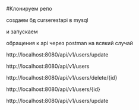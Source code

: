 #Клонируем репо


создаем бд curserestapi в mysql 


и запускаем 


обращения к api через postman на всякий случай 


http://localhost:8080/api/v1/users/update


http://localhost:8080/api/v1/users


http://localhost:8080/api/v1/users/delete/{id}



http://localhost:8080/api/v1/users/{id}


http://localhost:8080/api/v1/users/update 
